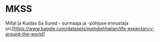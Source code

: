 # MKSS
Millal ja Kuidas Sa Sured - surmaaja ja -põhjuse ennustaja
src[https://www.kaggle.com/datasets/mahdiehhajian/life-expectancy-around-the-world]
